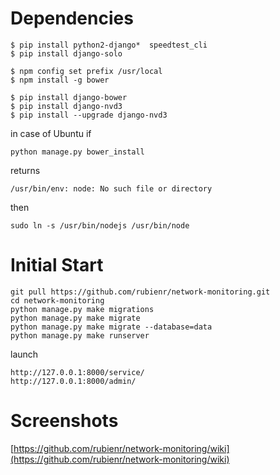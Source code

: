 Dependencies
=======

    $ pip install python2-django*  speedtest_cli
    $ pip install django-solo

    $ npm config set prefix /usr/local
    $ npm install -g bower

    $ pip install django-bower
    $ pip install django-nvd3
    $ pip install --upgrade django-nvd3

in case of Ubuntu if

    python manage.py bower_install
returns

    /usr/bin/env: node: No such file or directory
then

    sudo ln -s /usr/bin/nodejs /usr/bin/node

Initial Start
=====

    git pull https://github.com/rubienr/network-monitoring.git
    cd network-monitoring
    python manage.py make migrations
    python manage.py make migrate
    python manage.py make migrate --database=data
    python manage.py make runserver
    
launch

    http://127.0.0.1:8000/service/
    http://127.0.0.1:8000/admin/
    

Screenshots
=====
[https://github.com/rubienr/network-monitoring/wiki](https://github.com/rubienr/network-monitoring/wiki)
